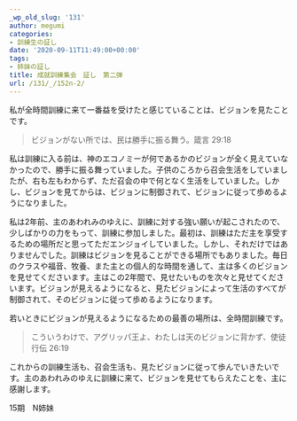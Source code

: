 ```yaml
---
_wp_old_slug: '131'
author: megumi
categories:
- 訓練生の証し
date: '2020-09-11T11:49:00+00:00'
tags:
- 姉妹の証し
title: 成就訓練集会　証し　第二弾
url: /131/_/152n-2/
---
```

私が全時間訓練に来て一番益を受けたと感じていることは、ビジョンを見たことです。

> ビジョンがない所では、民は勝手に振る舞う。箴言 29:18

私は訓練に入る前は、神のエコノミーが何であるかのビジョンが全く見えていなかったので、勝手に振る舞っていました。子供のころから召会生活をしていましたが、右も左もわからず、ただ召会の中で何となく生活をしていました。しかし、ビジョンを見てからは、ビジョンに制御されて、ビジョンに従って歩めるようになりました。

私は2年前、主のあわれみのゆえに、訓練に対する強い願いが起こされたので、少しばかりの力をもって、訓練に参加しました。最初は、訓練はただ主を享受するための場所だと思ってただエンジョイしていました。しかし、それだけではありませんでした。訓練はビジョンを見ることができる場所でもありました。毎日のクラスや福音、牧養、また主との個人的な時間を通して、主は多くのビジョンを見せてくださいます。主はこの2年間で、見せたいものを次々と見せてくださいます。ビジョンが見えるようになると、見たビジョンによって生活のすべてが制御されて、そのビジョンに従って歩めるようになります。

若いときにビジョンが見えるようになるための最善の場所は、全時間訓練です。

> こういうわけで、アグリッパ王よ、わたしは天のビジョンに背かず、使徒行伝 26:19

これからの訓練生活も、召会生活も、見たビジョンに従って歩んでいきたいです。主のあわれみのゆえに訓練に来て、ビジョンを見せてもらえたことを、主に感謝します。

15期　N姉妹